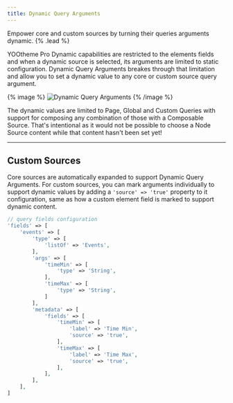 ```yaml
---
title: Dynamic Query Arguments
---
```


Empower core and custom sources by turning their queries arguments dynamic. {% .lead %}

YOOtheme Pro Dynamic capabilities are restricted to the elements fields and when a dynamic source is selected, its arguments are limited to static configuration. Dynamic Query Arguments breakes through that limitation and allow you to set a dynamic value to any core or custom source query argument.

{% image %}
![Dynamic Query Arguments](/assets/ytp/dynamic/dynamic-query-arguments.webp)
{% /image %}

The dynamic values are limited to Page, Global and Custom Queries with support for composing any combination of those with a Composable Source. That's intentional as it would not be possible to choose a Node Source content while that content hasn't been set yet!

---

## Custom Sources

Core sources are automatically expanded to support Dynamic Query Arguments. For custom sources, you can mark arguments individually to support dynamic values by adding a `'source' => 'true'` property to it configuration, same as how a custom element field is marked to support dynamic content.

```php
// query fields configuration
'fields' => [
    'events' => [
        'type' => [
            'listOf' => 'Events',
        ],
        'args' => [
            'timeMin' => [
                'type' => 'String',
            ],
            'timeMax' => [
                'type' => 'String',
            ]
        ],
        'metadata' => [
            'fields' => [
                'timeMin' => [
                    'label' => 'Time Min',
                    'source' => 'true',
                ],
                'timeMax' => [
                    'label' => 'Time Max',
                    'source' => 'true',
                ],
            ],
        ],
    ],
]
```
